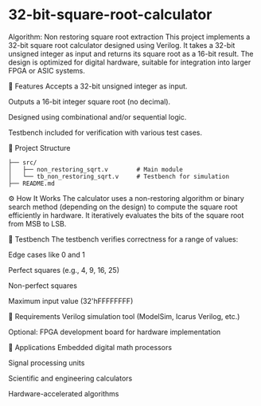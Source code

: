 # 32-bit-square-root-calculator
Algorithm: Non restoring square root extraction
This project implements a 32-bit square root calculator designed using Verilog. It takes a 32-bit unsigned integer as input and returns its square root as a 16-bit result. The design is optimized for digital hardware, suitable for integration into larger FPGA or ASIC systems.

🧠 Features
Accepts a 32-bit unsigned integer as input.

Outputs a 16-bit integer square root (no decimal).

Designed using combinational and/or sequential logic.

Testbench included for verification with various test cases.

📁 Project Structure
```
├── src/
│   ├── non_restoring_sqrt.v        # Main module
│   └── tb_non_restoring_sqrt.v     # Testbench for simulation
├── README.md
```
⚙️ How It Works
The calculator uses a non-restoring algorithm or binary search method (depending on the design) to compute the square root efficiently in hardware. It iteratively evaluates the bits of the square root from MSB to LSB.

🧪 Testbench
The testbench verifies correctness for a range of values:

Edge cases like 0 and 1

Perfect squares (e.g., 4, 9, 16, 25)

Non-perfect squares

Maximum input value (32'hFFFFFFFF)

🔧 Requirements
Verilog simulation tool (ModelSim, Icarus Verilog, etc.)

Optional: FPGA development board for hardware implementation

📌 Applications
Embedded digital math processors

Signal processing units

Scientific and engineering calculators

Hardware-accelerated algorithms
